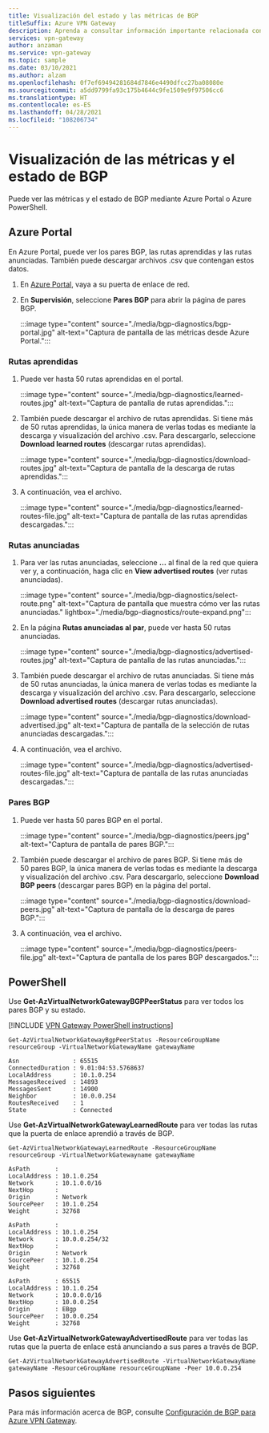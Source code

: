 ```yaml
---
title: Visualización del estado y las métricas de BGP
titleSuffix: Azure VPN Gateway
description: Aprenda a consultar información importante relacionada con BGP para la solución de problemas.
services: vpn-gateway
author: anzaman
ms.service: vpn-gateway
ms.topic: sample
ms.date: 03/10/2021
ms.author: alzam
ms.openlocfilehash: 0f7ef69494281684d7846e4490dfcc27ba08080e
ms.sourcegitcommit: a5dd9799fa93c175b4644c9fe1509e9f97506cc6
ms.translationtype: HT
ms.contentlocale: es-ES
ms.lasthandoff: 04/28/2021
ms.locfileid: "108206734"
---
```

# <a name="view-bgp-metrics-and-status"></a>Visualización de las métricas y el estado de BGP

Puede ver las métricas y el estado de BGP mediante Azure Portal o Azure PowerShell.

## <a name="azure-portal"></a>Azure Portal

En Azure Portal, puede ver los pares BGP, las rutas aprendidas y las rutas anunciadas. También puede descargar archivos .csv que contengan estos datos.

1. En [Azure Portal](https://portal.azure.com), vaya a su puerta de enlace de red.
1. En **Supervisión**, seleccione **Pares BGP** para abrir la página de pares BGP.

   :::image type="content" source="./media/bgp-diagnostics/bgp-portal.jpg" alt-text="Captura de pantalla de las métricas desde Azure Portal.":::

### <a name="learned-routes"></a>Rutas aprendidas

1. Puede ver hasta 50 rutas aprendidas en el portal.

   :::image type="content" source="./media/bgp-diagnostics/learned-routes.jpg" alt-text="Captura de pantalla de rutas aprendidas.":::

1. También puede descargar el archivo de rutas aprendidas. Si tiene más de 50 rutas aprendidas, la única manera de verlas todas es mediante la descarga y visualización del archivo .csv. Para descargarlo, seleccione **Download learned routes** (descargar rutas aprendidas).

   :::image type="content" source="./media/bgp-diagnostics/download-routes.jpg" alt-text="Captura de pantalla de la descarga de rutas aprendidas.":::
1. A continuación, vea el archivo.

   :::image type="content" source="./media/bgp-diagnostics/learned-routes-file.jpg" alt-text="Captura de pantalla de las rutas aprendidas descargadas.":::

### <a name="advertised-routes"></a>Rutas anunciadas

1. Para ver las rutas anunciadas, seleccione **...** al final de la red que quiera ver y, a continuación, haga clic en **View advertised routes** (ver rutas anunciadas).

   :::image type="content" source="./media/bgp-diagnostics/select-route.png" alt-text="Captura de pantalla que muestra cómo ver las rutas anunciadas." lightbox="./media/bgp-diagnostics/route-expand.png":::
1. En la página **Rutas anunciadas al par**, puede ver hasta 50 rutas anunciadas.

   :::image type="content" source="./media/bgp-diagnostics/advertised-routes.jpg" alt-text="Captura de pantalla de las rutas anunciadas.":::
1. También puede descargar el archivo de rutas anunciadas. Si tiene más de 50 rutas anunciadas, la única manera de verlas todas es mediante la descarga y visualización del archivo .csv. Para descargarlo, seleccione **Download advertised routes** (descargar rutas anunciadas).

   :::image type="content" source="./media/bgp-diagnostics/download-advertised.jpg" alt-text="Captura de pantalla de la selección de rutas anunciadas descargadas.":::
1. A continuación, vea el archivo.

   :::image type="content" source="./media/bgp-diagnostics/advertised-routes-file.jpg" alt-text="Captura de pantalla de las rutas anunciadas descargadas.":::

### <a name="bgp-peers"></a>Pares BGP

1. Puede ver hasta 50 pares BGP en el portal.

   :::image type="content" source="./media/bgp-diagnostics/peers.jpg" alt-text="Captura de pantalla de pares BGP.":::
1. También puede descargar el archivo de pares BGP. Si tiene más de 50 pares BGP, la única manera de verlas todas es mediante la descarga y visualización del archivo .csv. Para descargarlo, seleccione **Download BGP peers** (descargar pares BGP) en la página del portal.

   :::image type="content" source="./media/bgp-diagnostics/download-peers.jpg" alt-text="Captura de pantalla de la descarga de pares BGP.":::
1. A continuación, vea el archivo.

   :::image type="content" source="./media/bgp-diagnostics/peers-file.jpg" alt-text="Captura de pantalla de los pares BGP descargados.":::

## <a name="powershell"></a>PowerShell

Use **Get-AzVirtualNetworkGatewayBGPPeerStatus** para ver todos los pares BGP y su estado.

[!INCLUDE [VPN Gateway PowerShell instructions](../../includes/vpn-gateway-cloud-shell-powershell-about.md)]

```azurepowershell-interactive
Get-AzVirtualNetworkGatewayBgpPeerStatus -ResourceGroupName resourceGroup -VirtualNetworkGatewayName gatewayName

Asn               : 65515
ConnectedDuration : 9.01:04:53.5768637
LocalAddress      : 10.1.0.254
MessagesReceived  : 14893
MessagesSent      : 14900
Neighbor          : 10.0.0.254
RoutesReceived    : 1
State             : Connected
```

Use **Get-AzVirtualNetworkGatewayLearnedRoute** para ver todas las rutas que la puerta de enlace aprendió a través de BGP.

```azurepowershell-interactive
Get-AzVirtualNetworkGatewayLearnedRoute -ResourceGroupName resourceGroup -VirtualNetworkGatewayname gatewayName

AsPath       :
LocalAddress : 10.1.0.254
Network      : 10.1.0.0/16
NextHop      :
Origin       : Network
SourcePeer   : 10.1.0.254
Weight       : 32768

AsPath       :
LocalAddress : 10.1.0.254
Network      : 10.0.0.254/32
NextHop      :
Origin       : Network
SourcePeer   : 10.1.0.254
Weight       : 32768

AsPath       : 65515
LocalAddress : 10.1.0.254
Network      : 10.0.0.0/16
NextHop      : 10.0.0.254
Origin       : EBgp
SourcePeer   : 10.0.0.254
Weight       : 32768
```

Use **Get-AzVirtualNetworkGatewayAdvertisedRoute** para ver todas las rutas que la puerta de enlace está anunciando a sus pares a través de BGP.

```azurepowershell-interactive
Get-AzVirtualNetworkGatewayAdvertisedRoute -VirtualNetworkGatewayName gatewayName -ResourceGroupName resourceGroupName -Peer 10.0.0.254
```

## <a name="next-steps"></a>Pasos siguientes

Para más información acerca de BGP, consulte [Configuración de BGP para Azure VPN Gateway](bgp-howto.md).
